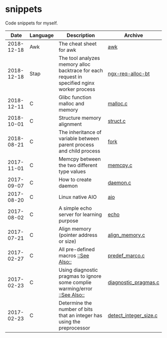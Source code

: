 # snippets
Code snippets for myself.

| Date       | Language | Description                                                                                                                              | Archive                                          |
| ----       | ----     | ----                                                                                                                                     | ----                                             |
| 2018-12-18 | Awk      | The cheat sheet for awk                                                                                                                  | [awk](Awk)                                       |
| 2018-12-18 | Stap     | The tool analyzes memory alloc backtrace for each request in specified nginx worker process                                              | [ngx-req-alloc-bt](Stap/ngx-req-alloc-bt)        |
| 2018-12-11 | C        | Glibc function malloc and memory                                                                                                         | [malloc.c](C/malloc.c)                           |
| 2018-10-01 | C        | Structure memory alignment                                                                                                               | [struct.c](C/struct.c)                           |
| 2018-08-21 | C        | The inheritance of variable between parent process and child process                                                                     | [fork](C/fork)                                   |
| 2017-11-01 | C        | Memcpy between the two different type values                                                                                             | [memcpy.c](C/memcpy.c)                           |
| 2017-09-07 | C        | How to create daemon                                                                                                                     | [daemon.c](C/daemon.c)                           |
| 2017-08-20 | C        | Linux native AIO                                                                                                                         | [aio](C/aio)                                     |
| 2017-08-02 | C        | A simple echo server for learning purpose                                                                                                | [echo](C/echo)                                   |
| 2017-07-21 | C        | Align memory (pointer address or size)                                                                                                   | [align_memory.c](C/align_memory.c)               |
| 2017-02-27 | C        | All pre-defined macros [::See Also::](https://sourceforge.net/p/predef/wiki/Home/)                                                       | [predef_marco.c](C/predef_macro.c)               |
| 2017-02-23 | C        | Using diagnostic pragmas to ignore some complie warming/error [::See Also::](https://gcc.gnu.org/onlinedocs/gcc/Diagnostic-Pragmas.html) | [diagnostic_pragmas.c](C/diagnostic_pragmas.c)   |
| 2017-02-23 | C        | Determine the number of bits that an integer has using the preprocessor                                                                  | [detect_integer_size.c](C/detect_integer_size.c) |

